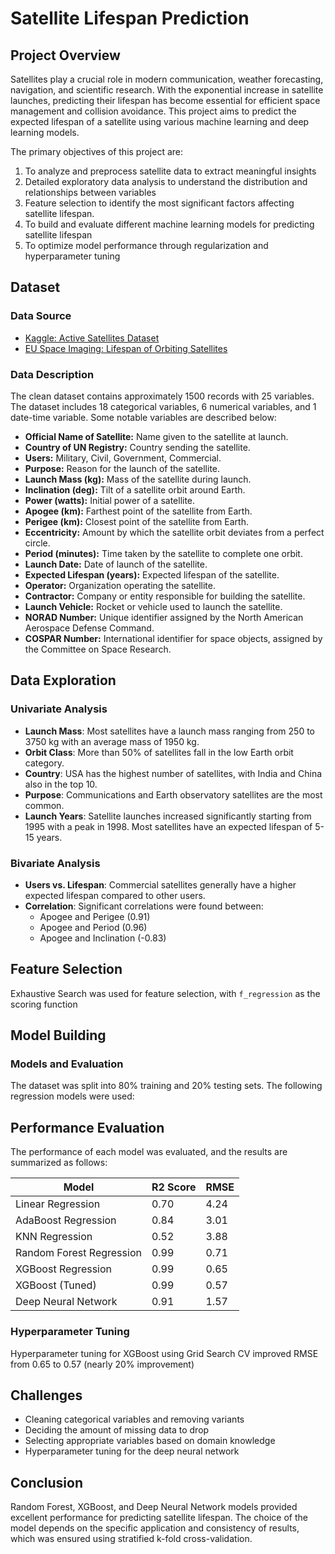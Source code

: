 # Satellite Lifespan Prediction

## Project Overview
Satellites play a crucial role in modern communication, weather forecasting, navigation, and scientific research. With the exponential increase in satellite launches, predicting their lifespan has become essential for efficient space management and collision avoidance. This project aims to predict the expected lifespan of a satellite using various machine learning and deep learning models. 

The primary objectives of this project are:
1. To analyze and preprocess satellite data to extract meaningful insights
2. Detailed exploratory data analysis to understand the distribution and relationships between variables
3. Feature selection to identify the most significant factors affecting satellite lifespan.
4. To build and evaluate different machine learning models for predicting satellite lifespan
5. To optimize model performance through regularization and hyperparameter tuning

## Dataset
### Data Source
- [Kaggle: Active Satellites Dataset](https://www.kaggle.com/ucsusa/active-satellites)
- [EU Space Imaging: Lifespan of Orbiting Satellites](https://www.euspaceimaging.com/the-lifespan-of-orbiting-satellites/)


### Data Description

The clean dataset contains approximately 1500 records with 25 variables. The dataset includes 18 categorical variables, 6 numerical variables, and 1 date-time variable. Some notable variables are described below:

- **Official Name of Satellite:** Name given to the satellite at launch.
- **Country of UN Registry:** Country sending the satellite.
- **Users:** Military, Civil, Government, Commercial.
- **Purpose:** Reason for the launch of the satellite.
- **Launch Mass (kg):** Mass of the satellite during launch.
- **Inclination (deg):** Tilt of a satellite orbit around Earth.
- **Power (watts):** Initial power of a satellite.
- **Apogee (km):** Farthest point of the satellite from Earth.
- **Perigee (km):** Closest point of the satellite from Earth.
- **Eccentricity:** Amount by which the satellite orbit deviates from a perfect circle.
- **Period (minutes):** Time taken by the satellite to complete one orbit.
- **Launch Date:** Date of launch of the satellite.
- **Expected Lifespan (years):** Expected lifespan of the satellite.
- **Operator:** Organization operating the satellite.
- **Contractor:** Company or entity responsible for building the satellite.
- **Launch Vehicle:** Rocket or vehicle used to launch the satellite.
- **NORAD Number:** Unique identifier assigned by the North American Aerospace Defense Command.
- **COSPAR Number:** International identifier for space objects, assigned by the Committee on Space Research.


## Data Exploration
### Univariate Analysis
- **Launch Mass**: Most satellites have a launch mass ranging from 250 to 3750 kg with an average mass of 1950 kg.
- **Orbit Class**: More than 50% of satellites fall in the low Earth orbit category.
- **Country**: USA has the highest number of satellites, with India and China also in the top 10.
- **Purpose**: Communications and Earth observatory satellites are the most common.
- **Launch Years**: Satellite launches increased significantly starting from 1995 with a peak in 1998. Most satellites have an expected lifespan of 5-15 years.

### Bivariate Analysis
- **Users vs. Lifespan**: Commercial satellites generally have a higher expected lifespan compared to other users.
- **Correlation**: Significant correlations were found between:
  - Apogee and Perigee (0.91)
  - Apogee and Period (0.96)
  - Apogee and Inclination (-0.83)

## Feature Selection
Exhaustive Search was used for feature selection, with `f_regression` as the scoring function

## Model Building
### Models and Evaluation
The dataset was split into 80% training and 20% testing sets. The following regression models were used:

## Performance Evaluation
The performance of each model was evaluated, and the results are summarized as follows:

| Model                    | R2 Score | RMSE |
|--------------------------|----------|------|
| Linear Regression        | 0.70     | 4.24 | 
| AdaBoost Regression      | 0.84     | 3.01 | 
| KNN Regression           | 0.52     | 3.88 | 
| Random Forest Regression | 0.99     | 0.71 | 
| XGBoost Regression       | 0.99     | 0.65 | 
| XGBoost (Tuned)          | 0.99     | 0.57 | 
| Deep Neural Network      | 0.91     | 1.57 | 

### Hyperparameter Tuning
Hyperparameter tuning for XGBoost using Grid Search CV improved RMSE from 0.65 to 0.57 (nearly 20% improvement)

## Challenges
- Cleaning categorical variables and removing variants
- Deciding the amount of missing data to drop
- Selecting appropriate variables based on domain knowledge
- Hyperparameter tuning for the deep neural network

## Conclusion
Random Forest, XGBoost, and Deep Neural Network models provided excellent performance for predicting satellite lifespan. The choice of the model depends on the specific application and consistency of results, which was ensured using stratified k-fold cross-validation.
